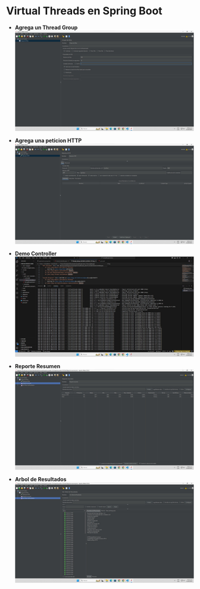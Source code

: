 # Virtual Threads en Spring Boot

- **Agrega un Thread Group**  
  ![Thread Group- Crear ](./Imagenes/Jmeter1.jpg)

- **Agrega una peticion HTTP**  
  ![Peticion HTTP* - Crear ](./Imagenes/Jmeter2.jpg)

- **Demo Controller**  
  ![Controller - Verificacion](./Imagenes/Jmeter3.jpg)

- **Reporte Resumen**  
  ![Reporte - Crear](./Imagenes/Jmeter4.jpg)

- **Arbol de Resultados**  
  ![Arbol - Crear](./Imagenes/Jmeter5.jpg)
